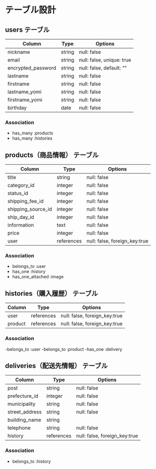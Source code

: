 # テーブル設計

## users テーブル

| Column             | Type   | Options                      |
|--------------------|--------|------------------------------|
| nickname           | string | null: false                  |
| email              | string | null: false, unique: true    |
| encrypted_password | string | null: false, default: ""     |  
| lastname           | string | null: false                  |
| firstname          | string | null: false                  |
| lastname_yomi      | string | null: false                  |
| firstname_yomi     | string | null: false                  |
| birthday           | date   | null: false                  |

### Association

- has_many :products
- has_many :histories



## products（商品情報） テーブル

| Column             | Type     | Options    |
|--------------------|--------- |------------|
| title              | string   | null: false|
| category_id        | integer  | null: false|
| status_id          | integer  | null: false|
| shipping_fee_id    | integer  | null: false|
| shipping_source_id | integer  | null: false|
| ship_day_id        | integer  | null: false|
| information        | text     | null: false|
| price              | integer  | null: false|
| user               | references  | null: false, foreign_key:true| 

### Association

- belongs_to :user
- has_one :history
- has_one_attached :image

## histories（購入履歴） テーブル

| Column          | Type    | Options                      |
|-----------------|---------|------------------------------|
| user            | references  | null: false, foreign_key:true| 
| product         | references  | null: false, foreign_key:true| 

### Association

-belongs_to :user
-belongs_to :product
-has_one :delivery

## deliveries（配送先情報） テーブル

| Column             | Type    | Options                      |
|--------------------|---------|------------------------------|
| post               | string  | null: false                  |
| prefecture_id      | integer | null: false                  |
| municipality       | string  | null: false                  |
| street_address     | string  | null: false                  |
| building_name      | string  |                              |
| telephone          | string  | null: false                  |
| history            | references  | null: false, foreign_key:true| 

### Association

- belongs_to :history

